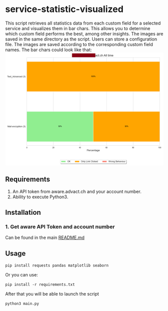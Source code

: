 # service-statistic-visualized
This script retrieves all statistics data from each custom field for a selected service and visualizes them in bar chars. This allows you to determine which custom field performs the best, among other insights. The images are saved in the same directory as the script. Users can store a configuration file. The images are saved according to the corresponding custom field names. The bar chars could look like that: 
![Example screenshot](screenshots/example.png)

## Requirements

1. An API token from aware.advact.ch and your account number.
2. Ability to execute Python3.

## Installation

### 1. Get aware API Token and account number
Can be found in the main [README.md](../README.md#aware-api-token-and-acccount-number)

## Usage

```
pip install requests pandas matplotlib seaborn
```

Or you can use:

```
pip install -r requirements.txt
```
After that you will be able to launch the script
```
python3 main.py
```